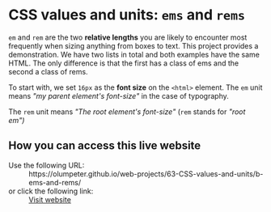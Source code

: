 # CSS values and units: <code>ems</code> and <code>rems</code>

<code>em</code> and <code>rem</code> are the two **relative lengths** you are likely to encounter most frequently when sizing anything from boxes to text. This project provides a demonstration. We have two lists in total and both examples have the same HTML. The only difference is that the first has a class of ems and the second a class of rems.
    
To start with, we set <code>16px</code> as the **font size** on the <code>&lt;html&gt;</code> element. The <code>em</code> unit means _&quot;my parent element's font-size&quot;_ in the case of typography.
    
The <code>rem</code> unit means _&quot;The root element's font-size&quot;_ (<code>rem</code> stands for _&quot;root em&quot;)_

## How you can access this live website

<dl>
  Use the following URL:
  <dd>
    https://olumpeter.github.io/web-projects/63-CSS-values-and-units/b-ems-and-rems/
  </dd>
  or click the following link:
  <dd>
    <a href="https://olumpeter.github.io/web-projects/63-CSS-values-and-units/b-ems-and-rems/">Visit website</a>
  </dd>
</dl>
